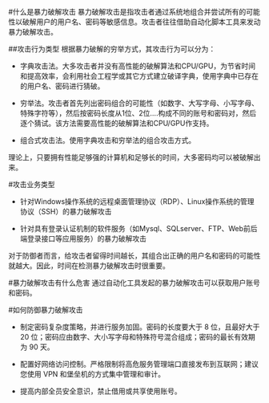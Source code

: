 #什么是暴力破解攻击
暴力破解攻击是指攻击者通过系统地组合并尝试所有的可能性以破解用户的用户名、密码等敏感信息。攻击者往往借助自动化脚本工具来发动暴力破解攻击。

##攻击行为类型
根据暴力破解的穷举方式，其攻击行为可以分为：

- 字典攻击法。大多攻击者并没有高性能的破解算法和CPU/GPU，为节省时间和提高效率，会利用社会工程学或其它方式建立破译字典，使用字典中已存在的用户名、密码进行猜破。

- 穷举法。攻击者首先列出密码组合的可能性（如数字、大写字母、小写字母、特殊字符等），然后按密码长度从1位、2位….构成不同的账号和密码对，然后逐个猜试。该方法需要高性能的破解算法和CPU/GPU作支持。

- 组合式攻击法。使用字典攻击和穷举法的组合攻击方式。

理论上，只要拥有性能足够强的计算机和足够长的时间，大多密码均可以被破解出来。

#攻击业务类型
- 针对Windows操作系统的远程桌面管理协议（RDP）、Linux操作系统的管理协议（SSH）的暴力破解攻击

- 针对具有登录认证机制的软件服务（如Mysql、SQLserver、FTP、Web前后端登录接口等应用服务）的暴力破解攻击

对于防御者而言，给攻击者留得时间越长，其组合出正确的用户名和密码的可能性就越大。因此，时间在检测暴力破解攻击时很重要。

#暴力破解攻击有什么危害
通过自动化工具发起的暴力破解攻击可以获取用户账号和密码。

#如何防御暴力破解攻击
- 制定密码复杂度策略，并进行服务加固。密码的长度要大于 8 位，且最好大于 20 位；密码应由数字、大小写字母和特殊符号混合组成；密码的最长有效期为 90 天。

- 配置好网络访问控制。严格限制将高危服务管理端口直接发布到互联网；建议您使用 VPN 和堡垒机的方式集中管理和审计。

- 提高内部全员安全意识，禁止借用或共享使用账号。